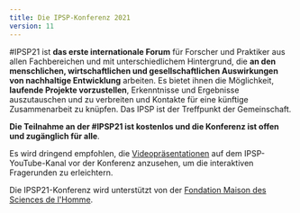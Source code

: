 ```yaml
---
title: Die IPSP-Konferenz 2021
version: 11
---
```


#IPSP21 ist **das erste internationale Forum** für Forscher und Praktiker aus allen Fachbereichen und mit unterschiedlichem Hintergrund, die **an den menschlichen, wirtschaftlichen und gesellschaftlichen Auswirkungen von nachhaltige Entwicklung** arbeiten. Es bietet ihnen die Möglichkeit, **laufende Projekte vorzustellen**, Erkenntnisse und Ergebnisse auszutauschen und zu verbreiten und Kontakte für eine künftige Zusammenarbeit zu knüpfen. Das IPSP ist der Treffpunkt der Gemeinschaft.

**Die Teilnahme an der #IPSP21 ist kostenlos und die Konferenz ist offen und zugänglich für alle**.

Es wird dringend empfohlen, die [Videopräsentationen](https://www.youtube.com/watch?v=EiZoWeCFmYc&list=PLLv_k1nsHewlD-pB7BCWsiQnNvb_NhPpO&index=2) auf dem IPSP-YouTube-Kanal vor der Konferenz anzusehen, um die interaktiven Fragerunden zu erleichtern.

Die IPSP21-Konferenz wird unterstützt von der [Fondation Maison des Sciences de l'Homme](https://www.fmsh.fr/en).
